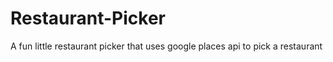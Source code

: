 # Restaurant-Picker
A fun little restaurant picker that uses google places api to pick a restaurant
